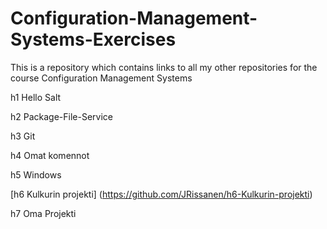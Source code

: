 # Configuration-Management-Systems-Exercises
This is a repository which contains links to all my other repositories for the course Configuration Management Systems

h1 Hello Salt

h2 Package-File-Service

h3 Git

h4 Omat komennot

h5 Windows

[h6 Kulkurin projekti] (https://github.com/JRissanen/h6-Kulkurin-projekti)

h7 Oma Projekti
